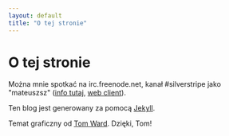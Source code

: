```yaml
---
layout: default
title: "O tej stronie"
---
```

# O tej stronie

Można mnie spotkać na irc.freenode.net, kanał #silverstripe jako "mateuszsz" ([info tutaj](http://www.silverstripe.org/irc-channel/), [web client](http://irc.silverstripe.com/)).

Ten blog jest generowany za pomocą [Jekyll](https://github.com/mojombo/jekyll/).

Temat graficzny od [Tom Ward](https://github.com/tomafro/tomafro.net/). Dzięki, Tom!
